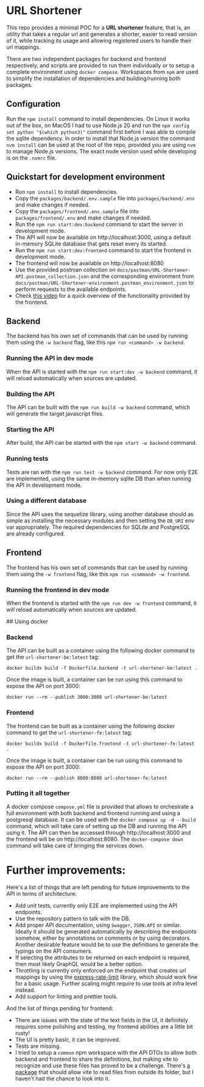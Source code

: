 # URL Shortener

This repo provides a minimal POC for a **URL shortener** feature, that is, an utility that takes a regular url and generates a shorter, easier to read version of it, while tracking its usage and allowing registered users to handle their url mappings.

There are two independent packages for backend and frontend respectively, and scripts are provided to run them individually or to setup a complete environment using `docker compose`. Workspaces from `npm` are used to simplify the installation of dependencies and building/running both packages.

## Configuration

Run the `npm install` command to install dependencies. On Linux it works out of the box, on MacOS I had to use Node.js 20 and run the `npm config set python "$(which python3)"` command first before I was able to compile the sqlite dependency. In order to install that Node.js version the command `nvm install` can be used at the root of the repo, provided you are using `nvm` to manage Node.js versions. The exact node version used while developing is on the `.nvmrc` file.

## Quickstart for development environment

- Run `npm install` to install dependencies.
- Copy the `packages/backend/.env.sample` file into `packages/backend/.env` and make changes if needed.
- Copy the `packages/frontend/.env.sample` file into `packages/frontend/.env` and make changes if needed.
- Run the `npm run start:dev:backend` command to start the server in development mode.
- The API will now be available on http://localhost:3000, using a default in-memory SQLite database that gets reset every its started.
- Run the `npm run start:dev:frontend` command to start the frontend in development mode.
- The frontend will now be available on http://localhost:8080
- Use the provided postman collection on `docs/postman/URL-Shortener-API.postman_collection.json` and the corresponding environment from `docs/postman/URL-Shortener-environment.postman_environment.json` to perform requests to the available endpoints.
- Check [this video](https://drive.google.com/file/d/16TCrl1j0vweZ4SU3ygrGxtKI8yMZRnVQ/view?usp=sharing) for a quick overview of the functionality provided by the frontend.

## Backend

The backend has his own set of commands that can be used by running them using the `-w backend` flag, like this `npm run <command> -w backend`.

### Running the API in dev mode

When the API is started with the `npm run start:dev -w backend` command, it will reload automatically when sources are updated.

### Building the API

The API can be built with the `npm run build -w backend` command, which will generate the target javascript files.

### Starting the API

After build, the API can be started with the `npm start -w backend` command.

### Running tests

Tests are ran with the `npm run test -w backend` command. For now only E2E are implemented, using the same in-memory sqlite DB than when running the API in development mode.

### Using a different database

Since the API uses the sequelize library, using another database should as simple as installing the necessary modules and then setting the `DB_URI` env var appropriately. The required dependencies for SQLite and PostgreSQL are already configured.

## Frontend

The frontend has his own set of commands that can be used by running them using the `-w frontend` flag, like this `npm run <command> -w frontend`.

### Running the frontend in dev mode

When the frontend is started with the `npm run dev -w frontend` command, it will reload automatically when sources are updated.

## Using docker

### Backend

The API can be built as a container using the following docker command to get the `url-shortener-be:latest` tag:

```shell
docker buildx build -f Dockerfile.backend -t url-shortener-be:latest .
```

Once the image is built, a container can be run using this command to expose the API on port 3000:

```shell
docker run --rm --publish 3000:3000 url-shortener-be:latest
```

### Frontend

The frontend can be built as a container using the following docker command to get the `url-shortener-fe:latest` tag:

```shell
docker buildx build -f Dockerfile.frontend -t url-shortener-fe:latest .
```

Once the image is built, a container can be run using this command to expose the API on port 3000:

```shell
docker run --rm --publish 8080:8080 url-shortener-fe:latest
```

### Putting it all together

A docker compose `compose.yml` file is provided that allows to orchestrate a full environment with both backend and frontend running and using a postgresql database. It can be used with the `docker compose up -d --build` command, which will take care of setting up the DB and running the API using it. The API can then be accessed through http://localhost:3000 and the frontend will be on http://localhost:8080. The `docker-compose down` command will take care of bringing the services down.

# Further improvements:

Here's a list of things that are left pending for future improvements to the API in terms of architecture:

- Add unit tests, currently only E2E are implemented using the API endpoints.
- Use the repository pattern to talk with the DB.
- Add proper API documentation, using `Swagger`, `JSON:API` or similar. Ideally it should be generated automatically by describing the endpoints somehow, either by annotations on comments or by using decorators. Another desirable feature would be to use the definitions to generate the typings on the API consumers.
- If selecting the attributes to be returned on each endpoint is required, then most likely GraphQL would be a better option.
- Throttling is currently only enforced on the endpoint that creates url mappings by using the [express-rate-limit](https://www.npmjs.com/package/express-rate-limit) library, which should work fine for a basic usage. Further scaling might require to use tools at infra level instead.
- Add support for linting and prettier tools.

And the list of things pending for frontend:

- There are issues with the state of the text fields in the UI, it definitely requires some polishing and testing, my frontend abilities are a little bit rusty!
- The UI is pretty basic, it can be improved.
- Tests are missing.
- I tried to setup a `common` npm workspace with the API DTOs to allow both backend and frontend to share the definitions, but making vite to recognize and use these files has proved to be a challenge. There's [a package](https://www.npmjs.com/package/vite-tsconfig-paths) that should allow vite to read files from outside its folder, but I haven't had the chance to look into it.
